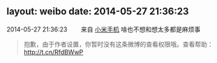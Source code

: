 layout: weibo
date: 2014-05-27 21:36:23
---
<meta name="referrer" content="no-referrer" />

2014-05-27 21:36:23  &nbsp;&nbsp;&nbsp;&nbsp;&nbsp;&nbsp; 来自 <a href="http://app.weibo.com/t/feed/22zMnn" rel="nofollow">小米手机</a>
啥也不想和想太多都是麻烦事
>  抱歉，由于作者设置，你暂时没有这条微博的查看权限哦。查看帮助：http://t.cn/RfdBWwP ​​​
